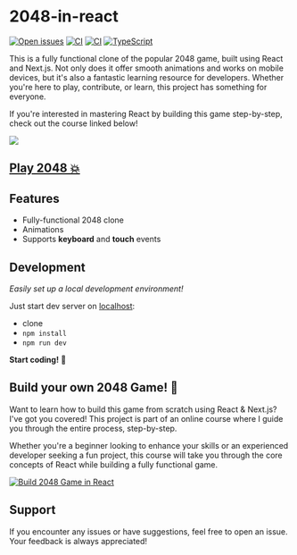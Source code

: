 # 2048-in-react

[![Open issues][issues-badge]][issues-url]
[![CI][lint-badge]][lint-url]
[![CI][test-badge]][test-url]
[![TypeScript][typescript-badge]][typescript-url]

This is a fully functional clone of the popular 2048 game, built using React and Next.js. Not only does it offer smooth animations and works on mobile devices, but it's also a fantastic learning resource for developers. Whether you're here to play, contribute, or learn, this project has something for everyone.

If you're interested in mastering React by building this game step-by-step, check out the course linked below!

[![](.docs/demo.gif)](https://mateuszsokola.github.io/2048-in-react/)

## [Play 2048 💥](https://mateuszsokola.github.io/2048-in-react/)

## Features

- Fully-functional 2048 clone
- Animations
- Supports **keyboard** and **touch** events

## Development

_Easily set up a local development environment!_

Just start dev server on [localhost](http://localhost:3000):

- clone
- `npm install`
- `npm run dev`

**Start coding!** 🎉

## Build your own 2048 Game! 🚀

Want to learn how to build this game from scratch using React & Next.js? I've got you covered! This project is part of an online course where I guide you through the entire process, step-by-step.

Whether you're a beginner looking to enhance your skills or an experienced developer seeking a fun project, this course will take you through the core concepts of React while building a fully functional game.

[![Build 2048 Game in React](https://assets.mateu.sh/assets/github-2048-in-react-readme)](https://assets.mateu.sh/r/github-2048-in-react-readme)

## Support

If you encounter any issues or have suggestions, feel free to open an issue. Your feedback is always appreciated!

[lint-badge]: https://github.com/reactjs-games/2048/actions/workflows/lint.yml/badge.svg
[lint-url]: https://github.com/reactjs-games/2048/actions/workflows/lint.yml
[test-badge]: https://github.com/reactjs-games/2048/actions/workflows/test.yml/badge.svg
[test-url]: https://github.com/reactjs-games/2048/actions/workflows/test.yml
[issues-badge]: https://img.shields.io/github/issues/reactjs-games/2048
[issues-url]: https://github.com/reactjs-games/2048/issues
[typescript-badge]: https://badges.frapsoft.com/typescript/code/typescript.svg?v=101
[typescript-url]: https://github.com/microsoft/TypeScript
